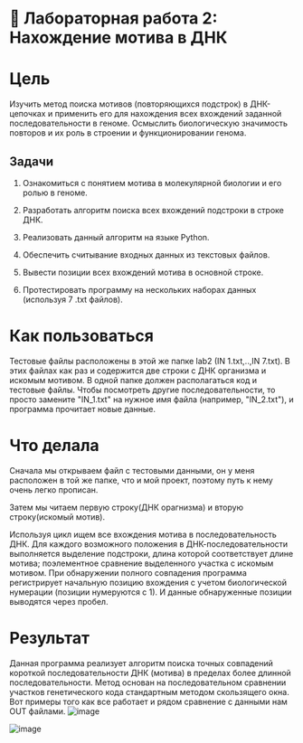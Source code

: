 # 🧬 Лабораторная работа 2: Нахождение мотива в ДНК

# Цель 
Изучить метод поиска мотивов (повторяющихся подстрок) в ДНК-цепочках и применить его для нахождения всех вхождений заданной последовательности в геноме. Осмыслить биологическую значимость повторов и их роль в строении и функционировании генома.
## Задачи

1) Ознакомиться с понятием мотива в молекулярной биологии и его ролью в геноме.

2) Разработать алгоритм поиска всех вхождений подстроки в строке ДНК.

3) Реализовать данный алгоритм на языке Python.

4) Обеспечить считывание входных данных из текстовых файлов.

5) Вывести позиции всех вхождений мотива в основной строке.

6) Протестировать программу на нескольких наборах данных (используя 7 .txt файлов).

# Как пользоваться
Тестовые файлы расположены в этой же папке lab2 (IN 1.txt,..,IN 7.txt). В этих файлах как раз и содержится две строки с ДНК организма и искомым мотивом. В одной папке должен располагаться код и тестовые файлы. Чтобы посмотреть другие последовательности, то просто замените "IN_1.txt" на нужное имя файла (например, "IN_2.txt"), и программа прочитает новые данные.

# Что делала
Сначала мы открываем файл с тестовыми данными, он у меня расположен в той же папке, что и мой проект, поэтому путь к нему очень легко прописан. 

Затем мы читаем первую строку(ДНК орагнизма) и вторую строку(искомый мотив).

Используя цикл ищем все вхождения мотива в последовательность ДНК. Для каждого возможного положения в ДНК-последовательности выполняется выделение подстроки, длина которой соответствует длине мотива; поэлементное сравнение выделенного участка с искомым мотивом. При обнаружении полного совпадения программа регистрирует начальную позицию вхождения с учетом биологической нумерации (позиции нумеруются с 1). И данные обнаруженные позиции выводятся через пробел.

# Результат
Данная программа реализует алгоритм поиска точных совпадений короткой последовательности ДНК (мотива) в пределах более длинной последовательности. Метод основан на последовательном сравнении участков генетического кода стандартным методом скользящего окна.
Вот примеры того как все работает и рядом сравнение с данными нам OUT файлами.
![image](https://github.com/user-attachments/assets/d75df33f-e40f-4e66-9276-738d962e2159)

![image](https://github.com/user-attachments/assets/99f3535e-0f18-4058-a5c7-9d92e1f89655)



